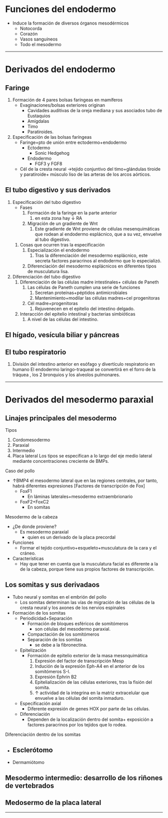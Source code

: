 # Funciones del endodermo
- Induce la formación de diversos órganos mesodérmicos
	- Notocorda
	- Corazón
	- Vasos sanguíneos
	- Todo el mesodermo
---
# Derivados del endodermo
## Faringe
1. Formación de 4 pares bolsas faríngeas en  mamíferos
	- Evaginaciones/bolsas exteriores originan
		- Cavidades auditivas de la oreja mediana y sus asociados tubo de Eustaquios
		- Amígdalas
		- Timo
		- Paratiroides.
2. Especificación de las  bolsas faríngeas
	- Faringe=pto de unión entre ectodermo+endodermo
		- Ectodermo
			- Sonic Hedgehog
		- Endodermo
			- FGF3 y FGF8
	- Cél de la cresta neural →tejido conjuntivo del timo+glándulas tiroide y paratiroide+ músculo liso de las arteras de los arcos aórticos.
## El tubo digestivo y sus derivados
1. Especificación del tubo digestivo
	-  Fases
		1. Formación de la faringe en la parte anterior
			1. en esta  zona hay ↓ RA
		2. Migración de un gradiente de Wnt
			1. Este gradiente de Wnt proviene de células mesenquimáticas que rodean al endodermo esplácnico, que a su vez, envuelve al tubo digestivo.
	1. Cosas que ocurren tras la especificación
		1. Especialización el endodermo
			1. Tras la diferenciación del mesodermo esplácnico, este secreta factores paracrinos  al endodermo que lo  especializó.
		2. Diferenciación del mesodermo esplácnicos en diferentes tipos de musculatura lisa.
2. Diferenciación del tubo digestivo
	1. Diferenciación de las células madre intestinales+ células de Paneth
		1. Las células de Paneth cumplen una serie de funciones
			1. Secretan proteínas+péptidos antimicrobiales
			2. Mantenimiento+modilar las células madres+cel progenitoras
		2. Cél madre+progenitoras
			1. Rejuvenecen en el epitelio del intestino delgado.
	2. Interacción del epitelio intestinal y bacterias simbióticas
		1. A nivel de las células del intestino.
## El hígado, vesícula biliar y páncreas
## El tubo respiratorio
1. División del intestino anterior en esófago y divertículo respiratorio en humano
		El endodermo laringo-traqueal se convertirá en el forro de la tráquea , los 2 bronquios y los alveolos pulmonares.
--- 
# Derivados del mesodermo paraxial
## Linajes principales del mesodermo
Tipos
1. Cordomesodermo
2. Paraxial
3. Intermedio
4. Placa lateral
Los tipos se especifican a lo largo del eje medio lateral mediante concentraciones creciente de BMPs.

Caso del pollo
- ↑BMP4 el mesodermo lateral  que  en las regiones centrales, por tanto, habrá diferentes expresiones [Factores de transcripción de Fox]
	- FoxF1
		- En láminas laterales+mesodermo extraembrionario
	- FoxF2+FoxC2
		- En somitas

Mesodermo de la cabeza
- ¿De donde proviene?
	- Es mesodermo paraxial
		- quien es un derivado de la placa precordal
- Funciones
	- Formar el tejido conjuntivo+esqueleto+musculatura de la cara y el cráneo.
- Características
	- Hay que tener en cuenta que la musculatura facial es diferente a la de la cabeza, porque tiene  sus propios factores de transcripción.
## Los somitas y sus derivadaos
- Tubo neural y somitas en el embrión del pollo
	- Los somitas determinan las  vías de migración de las células de la cresta neural y los axones de los nervios espinales
- Formación de los somitas
	- Periodicidad+Separación
		- Formación de bloques esféricos de somitómeros
			- son células  del mesodermo paraxial.
		- Compactación de los somitómeros
		- Separación de los somitas 
			- se debe a la fibronectina.
	- Epitelización
		-  Formación de epitelio exterior de la masa messnquimática
			1. Expresión del  factor de transcripción Mesp
			2. Indución de la expresión Eph-A4 en el anterior de los somitómeros S-I.
			3. Expresión Ephrin B2
			4. Epitelialización de las células exteriores, tras la fisión del somita.
			5. ↑ actividad de la integrina en la matriz extracelular que envuelve a las células del somita inmaduro.
	- Especificación axial
		- Diferente expresión de genes HOX por parte de las células.
	- Diferenciación
		- Dependen de la localización dentro del somita+ exposición a factores paracrinos por los tejidos que lo rodea.

Diferenciación dentro de los somitas
- Esclerótomo
	- 
- Dermamiótomo
## Mesodermo intermedio: desarrollo de los riñones de vertebrados
## Medosermo de la placa lateral

--- 